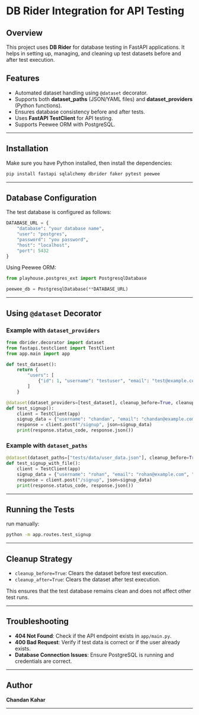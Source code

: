 # DB Rider Integration for API Testing

## Overview
This project uses **DB Rider** for database testing in FastAPI applications. It helps in setting up, managing, and cleaning up test datasets before and after test execution.

## Features
- Automated dataset handling using `@dataset` decorator.
- Supports both **dataset_paths** (JSON/YAML files) and **dataset_providers** (Python functions).
- Ensures database consistency before and after tests.
- Uses **FastAPI TestClient** for API testing.
- Supports Peewee ORM with PostgreSQL.

---

## Installation

Make sure you have Python installed, then install the dependencies:

```sh
pip install fastapi sqlalchemy dbrider faker pytest peewee
```

---

## Database Configuration

The test database is configured as follows:

```python
DATABASE_URL = {
    "database": "your database name",
    "user": "postgres",
    "password": "you password",
    "host": "localhost",
    "port": 5432
}
```

Using Peewee ORM:

```python
from playhouse.postgres_ext import PostgresqlDatabase

peewee_db = PostgresqlDatabase(**DATABASE_URL)
```

---

## Using `@dataset` Decorator

### Example with `dataset_providers`

```python
from dbrider.decorator import dataset
from fastapi.testclient import TestClient
from app.main import app

def test_dataset():
    return {
        "users": [
            {"id": 1, "username": "testuser", "email": "test@example.com", "password": "test123"}
        ]
    }

@dataset(dataset_providers=[test_dataset], cleanup_before=True, cleanup_after=True)
def test_signup():
    client = TestClient(app)
    signup_data = {"username": "chandan", "email": "chandan@example.com", "password": "chandan123"}
    response = client.post("/signup", json=signup_data)
    print(response.status_code, response.json())
```

### Example with `dataset_paths`

```python
@dataset(dataset_paths=["tests/data/user_data.json"], cleanup_before=True, cleanup_after=True)
def test_signup_with_file():
    client = TestClient(app)
    signup_data = {"username": "rohan", "email": "rohan@example.com", "password": "rohan123"}
    response = client.post("/signup", json=signup_data)
    print(response.status_code, response.json())
```

---

## Running the Tests
run manually:

```sh
python -m app.routes.test_signup
```

---

## Cleanup Strategy
- `cleanup_before=True`: Clears the dataset before test execution.
- `cleanup_after=True`: Clears the dataset after test execution.

This ensures that the test database remains clean and does not affect other test runs.

---

## Troubleshooting
- **404 Not Found**: Check if the API endpoint exists in `app/main.py`.
- **400 Bad Request**: Verify if test data is correct or if the user already exists.
- **Database Connection Issues**: Ensure PostgreSQL is running and credentials are correct.

---

## Author
**Chandan Kahar**

---